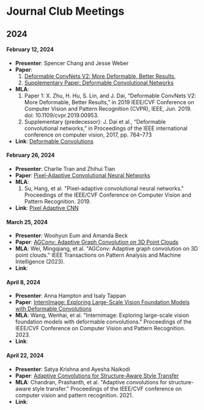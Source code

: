 # Journal Club Meetings

## 2024

#### February 12, 2024
- **Presenter**: Spencer Chang and Jesse Weber
- **Paper**: 
    1. [Deformable ConvNets V2: More Deformable, Better Results](https://ieeexplore.ieee.org/document/8953797), 
    2. [Supplementary Paper: Deformable Convolutional Networks](https://ieeexplore.ieee.org/document/8237351)
- **MLA**: 
    1. Paper 1: X. Zhu, H. Hu, S. Lin, and J. Dai, “Deformable ConvNets V2: More Deformable, Better Results,” in 2019 IEEE/CVF Conference on Computer Vision and Pattern Recognition (CVPR), IEEE, Jun. 2019. doi: 10.1109/cvpr.2019.00953.  
    2. Supplementary (predecessor): J. Dai et al., “Deformable convolutional networks,” in Proceedings of the IEEE international conference on computer vision, 2017, pp. 764–773
- **Link**: [Deformable Convolutions](https://uflorida-my.sharepoint.com/:p:/g/personal/chang_spencer_ufl_edu/EVmZVAsz-SZNumKvtgYPn94B88vRN2L3hspiziJYRIkM8A?e=mSxZcw)

#### February 26, 2024
- **Presenter**: Charlie Tran and Zhihui Tian
- **Paper**: [Pixel-Adaptive Convolutional Neural Networks](https://arxiv.org/abs/1904.05373)
- **MLA**:
    1. Su, Hang, et al. "Pixel-adaptive convolutional neural networks." Proceedings of the IEEE/CVF Conference on Computer Vision and Pattern Recognition. 2019.
- **Link**: [Pixel Adaptive CNN](https://uflorida-my.sharepoint.com/:p:/g/personal/riteshchowdhry_ufl_edu/EdUkY3_AdAhAqC5zxYTmveABUEKChqZvibBoZNMtxDf7BQ?e=Ce2u0h)

#### March 25, 2024
- **Presenter**: Woohyun Eum and Amanda Beck
- **Paper**: [AGConv: Adaptive Graph Convolution on 3D Point Clouds](https://arxiv.org/pdf/2206.04665.pdf)
- **MLA**: Wei, Mingqiang, et al. "AGConv: Adaptive graph convolution on 3D point clouds." IEEE Transactions on Pattern Analysis and Machine Intelligence (2023).
- **Link**: 

#### April 8, 2024
- **Presenter**: Anna Hampton and Isaly Tappan
- **Paper**: [InternImage: Exploring Large-Scale Vision Foundation Models with Deformable Convolutions](https://ieeexplore.ieee.org/document/10203769)
- **MLA**: Wang, Wenhai, et al. "Internimage: Exploring large-scale vision foundation models with deformable convolutions." Proceedings of the IEEE/CVF Conference on Computer Vision and Pattern Recognition. 2023.
- **Link**: 

#### April 22, 2024
- **Presenter**: Satya Krishna and Ayesha Naikodi
- **Paper**: [Adaptive Convolutions for Structure-Aware Style Transfer](https://openaccess.thecvf.com/content/CVPR2021/papers/Chandran_Adaptive_Convolutions_for_Structure-Aware_Style_Transfer_CVPR_2021_paper.pdf)
- **MLA**: Chandran, Prashanth, et al. "Adaptive convolutions for structure-aware style transfer." Proceedings of the IEEE/CVF conference on computer vision and pattern recognition. 2021.
- **Link**: 
